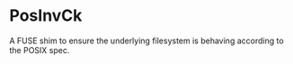 # PosInvCk
A FUSE shim to ensure the underlying filesystem is behaving according to the POSIX spec.
